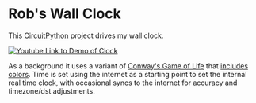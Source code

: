 # Rob's Wall Clock

This [CircuitPython](https://circuitpython.org/) project drives my wall clock.

[![Youtube Link to Demo of Clock](http://img.youtube.com/vi/jQzFhzzR2q8/0.jpg)](http://www.youtube.com/watch?v=jQzFhzzR2q8 "Video Title")

As a background it uses a variant of [Conway's Game of Life](https://en.wikipedia.org/wiki/Conway's_Game_of_Life) that [includes colors](https://life.tedivm.com/). Time is set using the internet as a starting point to set the internal real time clock, with occasional syncs to the internet for accuracy and timezone/dst adjustments.
